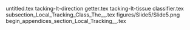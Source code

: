 untitled.tex
tacking-lt-direction getter.tex
tacking-lt-tissue classifier.tex
subsection_Local_Tracking_Class_The__.tex
figures/Slide5/Slide5.png
begin_appendices_section_Local_Tracking__.tex
